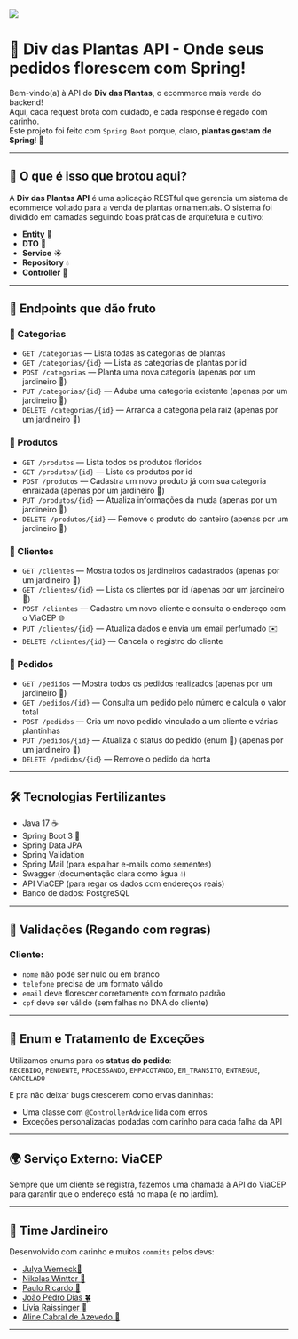 <img src="https://github.com/user-attachments/assets/d7b57fc6-66c1-4b6b-a4ca-e4545a1d5dc0"> 

# 🌱 Div das Plantas API - Onde seus pedidos florescem com Spring!

Bem-vindo(a) à API do **Div das Plantas**, o ecommerce mais verde do backend!  
Aqui, cada request brota com cuidado, e cada response é regado com carinho.  
Este projeto foi feito com `Spring Boot` porque, claro, **plantas gostam de Spring**! 🌼

---

## 🚀 O que é isso que brotou aqui?

A **Div das Plantas API** é uma aplicação RESTful que gerencia um sistema de ecommerce voltado para a venda de plantas ornamentais. O sistema foi dividido em camadas seguindo boas práticas de arquitetura e cultivo:

- **Entity** 🌿  
- **DTO** 🌾  
- **Service** ☀️  
- **Repository** 💧  
- **Controller** 🌻  

---

## 🍃 Endpoints que dão fruto

### 🌸 Categorias
- `GET /categorias` — Lista todas as categorias de plantas
- `GET /categorias/{id}` — Lista as categorias de plantas por id
- `POST /categorias` — Planta uma nova categoria (apenas por um jardineiro 🌱) 
- `PUT /categorias/{id}` — Aduba uma categoria existente (apenas por um jardineiro 🌱)
- `DELETE /categorias/{id}` — Arranca a categoria pela raiz (apenas por um jardineiro 🌱)

### 🌼 Produtos
- `GET /produtos` — Lista todos os produtos floridos
- `GET /produtos/{id}` — Lista os produtos por id
- `POST /produtos` — Cadastra um novo produto já com sua categoria enraizada (apenas por um jardineiro 🌱)
- `PUT /produtos/{id}` — Atualiza informações da muda (apenas por um jardineiro 🌱)
- `DELETE /produtos/{id}` — Remove o produto do canteiro (apenas por um jardineiro 🌱)

### 🌿 Clientes
- `GET /clientes` — Mostra todos os jardineiros cadastrados (apenas por um jardineiro 🌱)
- `GET /clientes/{id}` — Lista os clientes por id (apenas por um jardineiro 🌱)
- `POST /clientes` — Cadastra um novo cliente e consulta o endereço com o ViaCEP 🌐
- `PUT /clientes/{id}` — Atualiza dados e envia um email perfumado ✉️
- `DELETE /clientes/{id}` — Cancela o registro do cliente

### 🌳 Pedidos
- `GET /pedidos` — Mostra todos os pedidos realizados (apenas por um jardineiro 🌱)
- `GET /pedidos/{id}` — Consulta um pedido pelo número e calcula o valor total
- `POST /pedidos` — Cria um novo pedido vinculado a um cliente e várias plantinhas
- `PUT /pedidos/{id}` — Atualiza o status do pedido (enum 🌈) (apenas por um jardineiro 🌱)
- `DELETE /pedidos/{id}` — Remove o pedido da horta

---

## 🛠️ Tecnologias Fertilizantes

- Java 17 ☕
- Spring Boot 3 🌸
- Spring Data JPA
- Spring Validation
- Spring Mail (para espalhar e-mails como sementes)
- Swagger (documentação clara como água 💧)
- API ViaCEP (para regar os dados com endereços reais)
- Banco de dados: PostgreSQL

---

## 🧪 Validações (Regando com regras)

### Cliente:
- `nome` não pode ser nulo ou em branco
- `telefone` precisa de um formato válido
- `email` deve florescer corretamente com formato padrão
- `cpf` deve ser válido (sem falhas no DNA do cliente)

---

## 🧾 Enum e Tratamento de Exceções

Utilizamos enums para os **status do pedido**:  
`RECEBIDO`, `PENDENTE`, `PROCESSANDO`, `EMPACOTANDO`, `EM_TRANSITO`, `ENTREGUE`, `CANCELADO`

E pra não deixar bugs crescerem como ervas daninhas:
- Uma classe com `@ControllerAdvice` lida com erros
- Exceções personalizadas podadas com carinho para cada falha da API

---

## 🌍 Serviço Externo: ViaCEP

Sempre que um cliente se registra, fazemos uma chamada à API do ViaCEP para garantir que o endereço está no mapa (e no jardim).

---

## 💚 Time Jardineiro

Desenvolvido com carinho e muitos `commits` pelos devs:

- [Julya Werneck🌷](https://www.linkedin.com/in/julya-werneck-b166892bb/)  
- [Nikolas Wintter 🌹](https://www.linkedin.com/in/nikolas-wintter-2608a8317/)
- [Paulo Ricardo 🌾](https://www.linkedin.com/in/paulorccardoso/)
- [João Pedro Dias 🍀](https://www.linkedin.com/in/joão-pedro-dias-rodrigues-27b6801b8)
- [Lívia Raissinger 🌻](https://www.linkedin.com/in/liviaraissinger/)
- [Aline Cabral de Azevedo 🌼](https://www.linkedin.com/in/alinemielli/)

---
